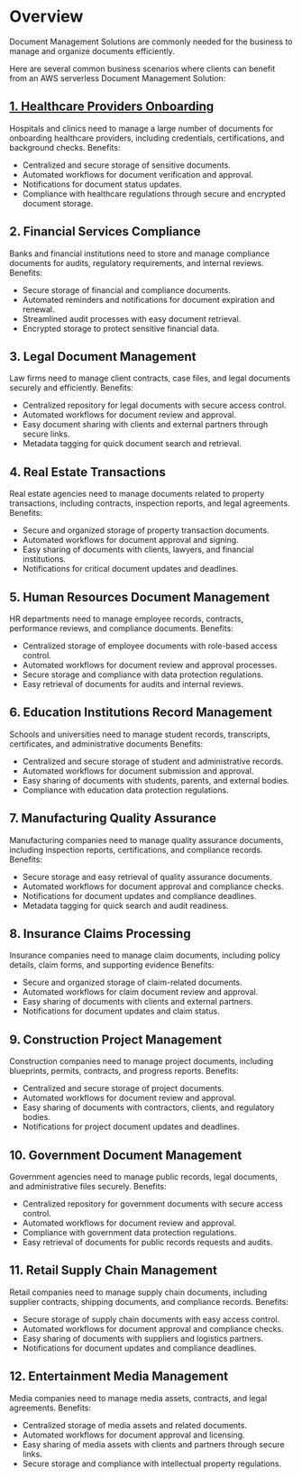 # Overview

Document Management Solutions are commonly needed for the business to manage and organize documents efficiently. 

Here are several common business scenarios where clients can benefit from an AWS serverless Document Management Solution:

## [1. Healthcare Providers Onboarding](https://github.com/daria-serkova/aws-cdk/tree/main/documents-management-services/healthcare-providers-documents-management)

Hospitals and clinics need to manage a large number of documents for onboarding healthcare providers, including credentials, certifications, and background checks. Benefits:

- Centralized and secure storage of sensitive documents.
- Automated workflows for document verification and approval.
- Notifications for document status updates.
- Compliance with healthcare regulations through secure and encrypted document storage.

## 2. Financial Services Compliance

Banks and financial institutions need to store and manage compliance documents for audits, regulatory requirements, and internal reviews. Benefits:

- Secure storage of financial and compliance documents.
- Automated reminders and notifications for document expiration and renewal.
- Streamlined audit processes with easy document retrieval.
- Encrypted storage to protect sensitive financial data.

## 3. Legal Document Management

Law firms need to manage client contracts, case files, and legal documents securely and efficiently. Benefits:

- Centralized repository for legal documents with secure access control.
- Automated workflows for document review and approval.
- Easy document sharing with clients and external partners through secure links.
- Metadata tagging for quick document search and retrieval.

## 4. Real Estate Transactions

Real estate agencies need to manage documents related to property transactions, including contracts, inspection reports, and legal agreements. Benefits:

- Secure and organized storage of property transaction documents.
- Automated workflows for document approval and signing.
- Easy sharing of documents with clients, lawyers, and financial institutions.
- Notifications for critical document updates and deadlines.

## 5. Human Resources Document Management

HR departments need to manage employee records, contracts, performance reviews, and compliance documents. Benefits:

- Centralized storage of employee documents with role-based access control.
- Automated workflows for document review and approval processes.
- Secure storage and compliance with data protection regulations.
- Easy retrieval of documents for audits and internal reviews.

## 6. Education Institutions Record Management

Schools and universities need to manage student records, transcripts, certificates, and administrative documents Benefits:

- Centralized and secure storage of student and administrative records.
- Automated workflows for document submission and approval.
- Easy sharing of documents with students, parents, and external bodies.
- Compliance with education data protection regulations.

## 7. Manufacturing Quality Assurance

Manufacturing companies need to manage quality assurance documents, including inspection reports, certifications, and compliance records. Benefits:

- Secure storage and easy retrieval of quality assurance documents.
- Automated workflows for document approval and compliance checks.
- Notifications for document updates and compliance deadlines.
- Metadata tagging for quick search and audit readiness.

## 8. Insurance Claims Processing
Insurance companies need to manage claim documents, including policy details, claim forms, and supporting evidence Benefits:

- Secure and organized storage of claim-related documents.
- Automated workflows for claim document review and approval.
- Easy sharing of documents with clients and external partners.
- Notifications for document updates and claim status.

## 9. Construction Project Management

Construction companies need to manage project documents, including blueprints, permits, contracts, and progress reports. Benefits:

- Centralized and secure storage of project documents.
- Automated workflows for document review and approval.
- Easy sharing of documents with contractors, clients, and regulatory bodies.
- Notifications for project document updates and deadlines.

## 10. Government Document Management

Government agencies need to manage public records, legal documents, and administrative files securely. Benefits:

- Centralized repository for government documents with secure access control.
- Automated workflows for document review and approval.
- Compliance with government data protection regulations.
- Easy retrieval of documents for public records requests and audits.

## 11. Retail Supply Chain Management

Retail companies need to manage supply chain documents, including supplier contracts, shipping documents, and compliance records. Benefits:

- Secure storage of supply chain documents with easy access control.
- Automated workflows for document approval and compliance checks.
- Easy sharing of documents with suppliers and logistics partners.
- Notifications for document updates and compliance deadlines.

## 12. Entertainment Media Management

Media companies need to manage media assets, contracts, and legal agreements. Benefits:

- Centralized storage of media assets and related documents.
- Automated workflows for document approval and licensing.
- Easy sharing of media assets with clients and partners through secure links.
- Secure storage and compliance with intellectual property regulations.